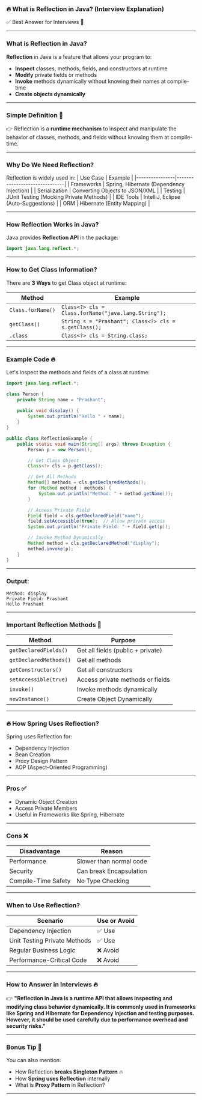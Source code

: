 ### 🔥 What is Reflection in Java? (Interview Explanation)
✅ Best Answer for Interviews 🚀

---

### What is Reflection in Java?
**Reflection** in Java is a feature that allows your program to:
- **Inspect** classes, methods, fields, and constructors at runtime
- **Modify** private fields or methods
- **Invoke** methods dynamically without knowing their names at compile-time
- **Create objects dynamically**

---

### Simple Definition 📌
👉 Reflection is a **runtime mechanism** to inspect and manipulate the behavior of classes, methods, and fields without knowing them at compile-time.

---

### Why Do We Need Reflection?
Reflection is widely used in:
| Use Case           | Example                        |
|----------------|-------------------------------|
| Frameworks    | Spring, Hibernate (Dependency Injection) |
| Serialization | Converting Objects to JSON/XML |
| Testing       | JUnit Testing (Mocking Private Methods) |
| IDE Tools     | IntelliJ, Eclipse (Auto-Suggestions) |
| ORM           | Hibernate (Entity Mapping) |

---

### How Reflection Works in Java?
Java provides **Reflection API** in the package:
```java
import java.lang.reflect.*;
```

---

### How to Get Class Information?
There are **3 Ways** to get Class object at runtime:

| Method                 | Example                  |
|-----------------------|--------------------------|
| `Class.forName()`      | `Class<?> cls = Class.forName("java.lang.String");` |
| `getClass()`           | `String s = "Prashant"; Class<?> cls = s.getClass();` |
| `.class`               | `Class<?> cls = String.class;` |

---

### Example Code 🔥
Let's inspect the methods and fields of a class at runtime:
```java
import java.lang.reflect.*;

class Person {
    private String name = "Prashant";
    
    public void display() {
        System.out.println("Hello " + name);
    }
}

public class ReflectionExample {
    public static void main(String[] args) throws Exception {
        Person p = new Person();

        // Get Class Object
        Class<?> cls = p.getClass();

        // Get All Methods
        Method[] methods = cls.getDeclaredMethods();
        for (Method method : methods) {
            System.out.println("Method: " + method.getName());
        }

        // Access Private Field
        Field field = cls.getDeclaredField("name");
        field.setAccessible(true);  // Allow private access
        System.out.println("Private Field: " + field.get(p));

        // Invoke Method Dynamically
        Method method = cls.getDeclaredMethod("display");
        method.invoke(p);
    }
}
```
---

### Output:
```
Method: display
Private Field: Prashant
Hello Prashant
```

---

### Important Reflection Methods 🔑
| Method               | Purpose                 |
|---------------------|------------------------|
| `getDeclaredFields()` | Get all fields (public + private) |
| `getDeclaredMethods()` | Get all methods |
| `getConstructors()`    | Get all constructors |
| `setAccessible(true)`   | Access private methods or fields |
| `invoke()`            | Invoke methods dynamically |
| `newInstance()`       | Create Object Dynamically |

---

### 🔥 How Spring Uses Reflection?
Spring uses Reflection for:
- Dependency Injection  
- Bean Creation  
- Proxy Design Pattern  
- AOP (Aspect-Oriented Programming)

---

### Pros ✅
- Dynamic Object Creation
- Access Private Members
- Useful in Frameworks like Spring, Hibernate

---

### Cons ❌
| Disadvantage | Reason               |
|-------------|---------------------|
| Performance | Slower than normal code |
| Security    | Can break Encapsulation |
| Compile-Time Safety | No Type Checking |

---

### When to Use Reflection?
| Scenario    | Use or Avoid |
|------------|-------------|
| Dependency Injection | ✅ Use |
| Unit Testing Private Methods | ✅ Use |
| Regular Business Logic | ❌ Avoid |
| Performance-Critical Code | ❌ Avoid |

---

### How to Answer in Interviews 🔥
👉 **"Reflection in Java is a runtime API that allows inspecting and modifying class behavior dynamically. It is commonly used in frameworks like Spring and Hibernate for Dependency Injection and testing purposes. However, it should be used carefully due to performance overhead and security risks."**

---

### Bonus Tip 💪
You can also mention:
- How Reflection **breaks Singleton Pattern** 🔥
- How **Spring uses Reflection** internally
- What is **Proxy Pattern** in Reflection?

---
